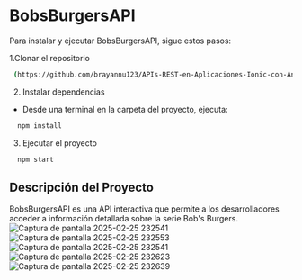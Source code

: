 # BobsBurgersAPI

Para instalar y ejecutar BobsBurgersAPI, sigue estos pasos:

1.Clonar el repositorio
```bash
 (https://github.com/brayannu123/APIs-REST-en-Aplicaciones-Ionic-con-Angular.git)
```
2. Instalar dependencias
- Desde una terminal en la carpeta del proyecto, ejecuta:
```bash
  npm install
```
3. Ejecutar el proyecto
```bash
  npm start
```
## Descripción del Proyecto
BobsBurgersAPI es una API interactiva que permite a los desarrolladores acceder a información detallada sobre la serie Bob's Burgers. ![Captura de pantalla 2025-02-25 232541](https://github.com/user-attachments/assets/cc78eac1-2b0f-42b5-8f71-b1a443dd99e3)
![Captura de pantalla 2025-02-25 232553](https://github.com/user-attachments/assets/7628dfb4-8c77-4447-9be3-39da36244221)
![Captura de pantalla 2025-02-25 232541](https://github.com/user-attachments/assets/249f2102-d6dc-4f79-a9cd-f1507c645b44)
![Captura de pantalla 2025-02-25 232623](https://github.com/user-attachments/assets/6d9df1f0-c41c-4fe5-970b-0b6fd164b6d1)
![Captura de pantalla 2025-02-25 232639](https://github.com/user-attachments/assets/5e1c7651-3288-417f-8fd5-1df8400d8b2c)
